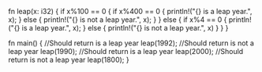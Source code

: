fn leap(x: i32) {
    if x%100 == 0 {
        if x%400 == 0 {
            println!("{} is a leap year.", x);
        } else {
            println!("{} is not a leap year.", x);
        }
    } else {
        if x%4 == 0 {
            println!("{} is a leap year.", x);
        } else {
            println!("{} is not a leap year.", x)
        }
    }
}

fn main() {
    //Should return is a leap year
    leap(1992);
    //Should return is not a leap year
    leap(1990);
    //Should return is a leap year
    leap(2000);
    //Should return is not a leap year
    leap(1800);
}
